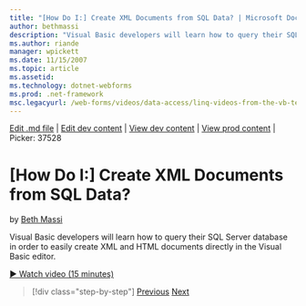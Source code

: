 ```yaml
---
title: "[How Do I:] Create XML Documents from SQL Data? | Microsoft Docs"
author: bethmassi
description: "Visual Basic developers will learn how to query their SQL Server database in order to easily create XML and HTML documents directly in the Visual Basic edito..."
ms.author: riande
manager: wpickett
ms.date: 11/15/2007
ms.topic: article
ms.assetid: 
ms.technology: dotnet-webforms
ms.prod: .net-framework
msc.legacyurl: /web-forms/videos/data-access/linq-videos-from-the-vb-team/how-do-i-create-xml-documents-from-sql-data
---
```

[Edit .md file](C:\Projects\msc\dev\Msc.Www\Web.ASP\App_Data\github\web-forms\videos\data-access\linq-videos-from-the-vb-team\how-do-i-create-xml-documents-from-sql-data.md) | [Edit dev content](http://www.aspdev.net/umbraco#/content/content/edit/26862) | [View dev content](http://docs.aspdev.net/tutorials/web-forms/videos/data-access/linq-videos-from-the-vb-team/how-do-i-create-xml-documents-from-sql-data.html) | [View prod content](http://www.asp.net/web-forms/videos/data-access/linq-videos-from-the-vb-team/how-do-i-create-xml-documents-from-sql-data) | Picker: 37528

[How Do I:] Create XML Documents from SQL Data?
====================
by [Beth Massi](https://github.com/bethmassi)

Visual Basic developers will learn how to query their SQL Server database in order to easily create XML and HTML documents directly in the Visual Basic editor.

[&#9654; Watch video (15 minutes)](https://channel9.msdn.com/Blogs/ASP-NET-Site-Videos/how-do-i-create-xml-documents-from-sql-data)

>[!div class="step-by-step"] [Previous](how-do-i-enable-xml-intellisense-and-use-xml-namespaces.md) [Next](how-do-i-create-excel-spreadsheets-using-linq-to-xml.md)